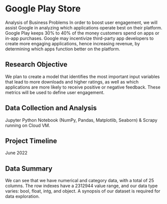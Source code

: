 # Google Play Store
Analysis of Business Problems In order to boost user engagement, we will assist Google in analyzing which applications operate best on their platform. Google Play keeps 30% to 40% of the money customers spend on apps or in-app purchases. Google may incentivize third-party app developers to create more engaging applications, hence increasing revenue, by determining which apps function better on the platform.
## Research Objective 
We plan to create a model that identifies the most important input variables that lead to more downloads and higher ratings, as well as which applications are more likely to receive positive or negative feedback. These metrics will be used to define user engagement.
## Data Collection and Analysis 
Jupyter Python Notebook (NumPy, Pandas, Matplotlib, Seaborn) & Scrapy running on Cloud VM.
## Project Timeline
June 2022 
## Data Summary 
We can see that we have numerical and category data, with a total of 25 columns. The row indexes have a 2312944 value range, and our data type varies: bool, float, intg, and object. A synopsis of our dataset is required for data exploration.
